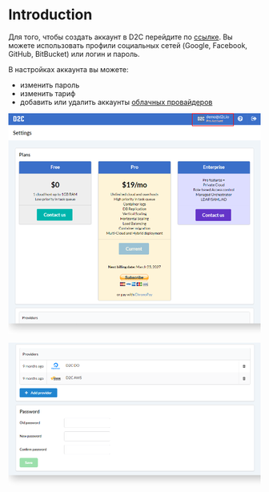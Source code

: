 # Introduction

Для того, чтобы создать аккаунт в D2C перейдите по [ссылке](https://panel.d2c.io/account/signup). Вы можете использовать профили социальных сетей (Google, Facebook, GitHub, BitBucket) или логин и пароль.

В настройках аккаунта вы можете:

- изменить пароль
- изменить тариф
- добавить или удалить аккаунты [облачных провайдеров](/getting-started/hosts/#supported-cloud-providers)

![Settings](../img/settings.png)

![Settings - change password](../img/settings_password.png)
